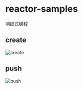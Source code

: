 # reactor-samples
响应式编程

## create

![create](https://github.com/wangxw666/reactor-samples/blob/main/images/create.jpg)

## push

![push](https://github.com/wangxw666/reactor-samples/blob/main/images/push.jpg)
